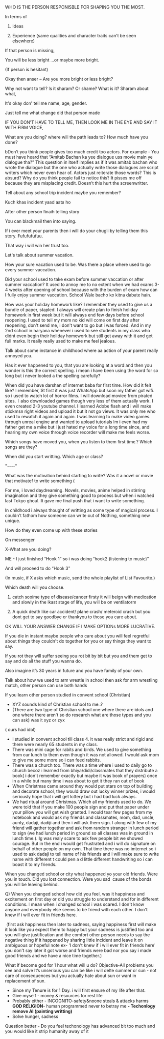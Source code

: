 


WHO IS THE PERSON RESPONISBLE FOR SHAPING YOU THE MOST.

In terms of

1) Ideas

2) Experience (same qualities and character traits can't be seen elsewhere)

If that person is missing,

You will be less bright ...or maybe more bright.

(If person is hesitant)

Okay then anser – Are you more bright or less bright?

Why not want to tell? Is it sharam? Or shame? What is it? Sharam about what,

It's okay don' tell me name, age, gender.

Just tell me what change did that person made

IF YOU DON'T HAVE TO TELL ME, THEN LOOK ME IN THE EYE AND SAY IT WITH FIRM VOICE,

What are you doing? where will the path leads to? How much have you done?

bDon’t you think people gives too much credit too actors. For example - You must have heard that “Amitab Bachan ka yee dialogue uss movie main ye dialogue tha?” This question in itself implies as if it was amitab bachan who wrote the dialogue but the one who actually write those dialogues are script writers which never even hear of. Actors just reiterate those words? This is absurd? Why do you think people fail to notice this? It pisses me off because they are misplacing credit. Doesn’t this hurt the screenwritter.

Tell about any school trip incident maybe you remember?

Kuch khas incident yaad aata ho

After other person finaih telling story

You can blackmail then into saying.

If i ever meet your parents then i will do your chugli by telling them this story. Fufufufufuu. 

That way i will win her trust too.

Let's talk about summer vacation.

How your sure vacation used to be. Was there a place where used to go every summer vaccation.

Did your school used to take exam before summer vaccation or after summer vaccation? It used to annoy me to no extent when we had exams 3-4 weeks after opening of school because with the burden of exam how can I fully enjoy summer vaccation. School Wale bacho ko kitna dabate hain. 

How was your holiday homework like? I remember they used to give us a bundle of paper, stapled. I always will create plan to finish holiday homework in first week but it will always end few days before school reopening. I used to tell my mom no kid will come on first day after reopening, don't send me, i don't want to go but i was forced. And in my 2nd school in haryana whenever i used to see students in my class who didnt even begin their holiday homework but still get away with it and get full marks. It really really used to make me feel jealous.

Talk about some instance in childhood where aa action of your parent really annoyed you.

Has it ever happened to you, that you are looking at a word and then you wonder is this the correct spelling. i mean i have been using the word for so long but i never looked a the spelling carefully?

When did you have darshan of internet baba for first time. How did it felt like? I remember, St first it was just WhatsApp but soon my father got wifi. so i used to watch lot of horror films. I will download moviee from pirated sites.  I also downloaded games though very less of them actually work. I even created 2-3 youtube channel. I learned Adobe flash and i will make stickmsn right videos and upload it but it not go views. It was only me who used to rewatch it again and again. I was learning to make video games through unreal engine and wanted to upload tutorials lm i even had my father get me a mike but i just hated my voice for a long time since, and hearing my own voice through voice recorder will make me feels worse.

Which songs have moved you, when you listen to them first time.? Which songs are they? 

When did you start writting. Which age or class? 

"----"

What was the motivation behind starting to write? Was it a novel or movie that motivatef to write something (

For me, i loved daydreaming. Novels, movies, anime helped in stirring imagination and they give something good to process but when i watched last Tokyo ghoul. It gave me final push that i want to write something.

In childhood i always thought of writting as some type of magical process. I couldn't fathom how someone can write out of Nothing, something new unique. 

How do they even come up with these stories

On messenger 

X-What are you doing?

ME - I just finished “Hook 1” so i was doing “hook2 (listening to music)”

And will proceed to do “Hook 3”

(In music, if X asks which music, send the whole playlist of List Favourite.)

Which death will you choose. 

1) catch sooime type of disease/cancer firsty it will beign with medication and slowly in the lkast stage of life, you will be on ventilatorm 

2) A quick death like car accident/ plane crash/ meteroid crash but you dont get to say goodbye or thankyou to those you care about.

OK WILL YOUR ANSWER CHANGE IF I MAKE OPTIONs MORE LUCRATIVE.

If you die in instant maybe people who care about you will feel regretful about things they couldn't do together for you or say things they want to say.

If you rot they will suffer seeing you rot bit by bit but you and them get to say and do all the stuff you wanna do.

Also imagine it’s 30 years in future and you have family of your own.

Talk about how we used to arm wrestle in school then ask for arm wrestling match, other person can use both hands 

If you learn other person studied in convent school (Christian)

-   XYZ sounds kind of Christian school to me..?
-   (There are two type of Christian school one where there are idols and one where there aren't so do research what are those types and you can ask) was it xyz or zyx

( ours had idol)

-   I studied in convent school till class 4. It was really strict and rigid and there were nearly 65 students in my class.
-   There was mini cage for rabits and birds. We used to give something from our lunch to them even though it was not allowed. I would ask mom to give me some more so i can feed rabbits.
-   There was a church too. There was a time where i used to daily go to church becoz i learned from bhiya/didi/classmates that they distribute a book( i don't remember exactly but maybe it was book of prayers) once in a while but many time i was about to get it they ran out of book
-   When Christmas came around they would put stars on top of building and decorate school, they would draw out lucky winner prizes, i would seriously hope that i will get lottery but i had bad luck always.
-   We had ritual around Christmas. Which all my friends used to do. We were told that if you make 100 people sign and put that paper under your pillow you will get wish granted. I would tear few pages from my notebook and would ask my friends and classmates, mom, dad, uncle, aunty, dadaji, dadiji and then i will ask them sign. I along with few of my friend will gather together and ask from random stranger in lunch period to sign (we had lunch period in ground so all classes was in ground in lunch time.). Ig was realy scare to ask few people bit we showed courage. But in the end i would get frustrated and i will do signature on behalf of other people on my own. That time there was no imternet so i used to ask dadaji to tell name of his friends and i will make sure to write name with different t could pen a d little different handwriting so i can boast it to my friends.

When you changed school or city what happened yo your old friends. Were you in touch. Did you lost connection. Were you sad  cause of the bonds you will be leaving behind.

Q) When you changed school how did you feel, was it happiness and excitement on first day or did you struggle to understand and for in different conditions. I mean when i changed school i was scared. I don't know anyone and everybody else seems to be friend with each other. I don't knew if i will ever fit in friends here.

 (first ask happiness then later to sadness, saying happiness first will make it look like you expect them to happy but your sadness is justified too and you will give justification and the comfort other person needs to say the negative thing if it happened by sharing little incident and leave it on ambiguous or hopeful note ex- 'I don't knew if i will ever fit in friends here' you don't say later it got worse and friends were bad nor you say i made good friends and we have a nice time together.)




What if become god for 1 hour what will u do?
Objective-All problems you see and solve 
It’s unserious you can be like i will delte summer or sun - not care of consequences but you actually hate about sun or want in replacement of sun.
- Since my Tenure is for 1 Day. i will first ensure of my life after that. 
- Give myself - money & resources for rest life
- Probably either - INCOGNITO-safety&noone steals & attacks harms **GOD RELIGION**- human programmed never to betray me
**- Techonlogy remove AI (painting writting)**
- Solve hunger, sadness

Question better - Do you feel techonology has advanced bit too much and you would like it strip humanity away of it
